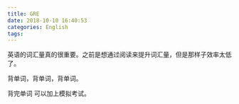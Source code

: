 ```yaml
---
title: GRE
date: 2018-10-10 16:40:53
categories: English
tags:
---
```


英语的词汇量真的很重要。之前是想通过阅读来提升词汇量，但是那样子效率太低了。

背单词，背单词，背单词。

背完单词 可以加上模拟考试。
